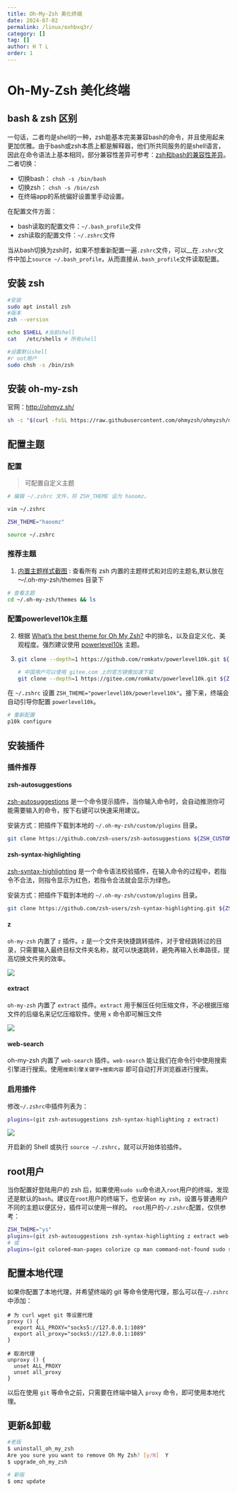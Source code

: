 ```yaml
---
title: Oh-My-Zsh 美化终端
date: 2024-07-02
permalink: /linux/oxhbxq3r/
category: []
tag: []
author: H T L
order: 1
---
```

# Oh-My-Zsh 美化终端

## bash & zsh 区别

一句话，二者均是shell的一种，zsh能基本完美兼容bash的命令，并且使用起来更加优雅。由于bash或zsh本质上都是解释器，他们所共同服务的是shell语言，因此在命令语法上基本相同，部分兼容性差异可参考：[zsh和bash的兼容性差异](https://segmentfault.com/a/1190000011122024)。
 二者切换：

- 切换bash： `chsh -s /bin/bash`
- 切换zsh：   `chsh -s /bin/zsh`
- 在终端app的系统偏好设置里手动设置。
<!-- more -->

在配置文件方面：

- bash读取的配置文件：`~/.bash_profile`文件
- zsh读取的配置文件：`~/.zshrc`文件



当从bash切换为zsh时，如果不想重新配置一遍`.zshrc`文件，可以__在`.zshrc`文件中加上`source ~/.bash_profile`，从而直接从`.bash_profile`文件读取配置。

## 安装 zsh

```bash
#安装
sudo apt install zsh
#版本
zsh --version

echo $SHELL #当前shell
cat   /etc/shells # 所有shell

#设置默认shell
#r oot用户
sudo chsh -s /bin/zsh
```



## 安装 oh-my-zsh

官网：http://ohmyz.sh/

```bash
sh -c "$(curl -fsSL https://raw.githubusercontent.com/ohmyzsh/ohmyzsh/master/tools/install.sh)"
```

## 配置主题

### 配置

> 可配置自定义主题

```bash
# 编辑 ~/.zshrc 文件，将 ZSH_THEME 设为 haoomz。

vim ~/.zshrc

ZSH_THEME="haoomz"

source ~/.zshrc
```



### 推荐主题

1. [内置主题样式截图](https://github.com/ohmyzsh/ohmyzsh/wiki/Themes) : 查看所有 zsh 内置的主题样式和对应的主题名,默认放在～/.oh-my-zsh/themes 目录下

```bash
# 查看主题
cd ~/.oh-my-zsh/themes && ls
```



### 配置powerlevel10k主题

2. 根据 [What’s the best theme for Oh My Zsh?](https://www.slant.co/topics/7553/~theme-for-oh-my-zsh) 中的排名，以及自定义化、美观程度。强烈建议使用 [powerlevel10k](https://github.com/romkatv/powerlevel10k) 主题。

3. ```bash
   git clone --depth=1 https://github.com/romkatv/powerlevel10k.git ${ZSH_CUSTOM:-$HOME/.oh-my-zsh/custom}/themes/powerlevel10k
   
   # 中国用户可以使用 gitee.com 上的官方镜像加速下载
   git clone --depth=1 https://gitee.com/romkatv/powerlevel10k.git ${ZSH_CUSTOM:-$HOME/.oh-my-zsh/custom}/themes/powerlevel10k
   ```


在 `~/.zshrc` 设置 `ZSH_THEME="powerlevel10k/powerlevel10k"`。接下来，终端会自动引导你配置 `powerlevel10k`。

```bash
# 重新配置
p10k configure
```



## 安装插件

### 插件推荐

#### zsh-autosuggestions

[zsh-autosuggestions](https://github.com/zsh-users/zsh-autosuggestions) 是一个命令提示插件，当你输入命令时，会自动推测你可能需要输入的命令，按下右键可以快速采用建议。

安装方式：把插件下载到本地的 `~/.oh-my-zsh/custom/plugins` 目录。

```bash
git clone https://github.com/zsh-users/zsh-autosuggestions ${ZSH_CUSTOM:-~/.oh-my-zsh/custom}/plugins/zsh-autosuggestions
```



#### zsh-syntax-highlighting

[zsh-syntax-highlighting](https://github.com/zsh-users/zsh-syntax-highlighting) 是一个命令语法校验插件，在输入命令的过程中，若指令不合法，则指令显示为红色，若指令合法就会显示为绿色。

安装方式：把插件下载到本地的 `~/.oh-my-zsh/custom/plugins` 目录。

```bash
git clone https://github.com/zsh-users/zsh-syntax-highlighting.git ${ZSH_CUSTOM:-~/.oh-my-zsh/custom}/plugins/zsh-syntax-highlighting
```



#### z

`oh-my-zsh` 内置了 `z` 插件。`z` 是一个文件夹快捷跳转插件，对于曾经跳转过的目录，只需要输入最终目标文件夹名称，就可以快速跳转，避免再输入长串路径，提高切换文件夹的效率。

![](https://cdn.haoyep.com/gh/leegical/Blog_img/cdnimg/202401012254065.png?size=large)

#### extract

`oh-my-zsh` 内置了 `extract` 插件。`extract` 用于解压任何压缩文件，不必根据压缩文件的后缀名来记忆压缩软件。使用 `x` 命令即可解压文件

![](https://cdn.haoyep.com/gh/leegical/Blog_img/cdnimg/202401012259966.png?size=large)

#### web-search

oh-my-zsh 内置了 `web-search` 插件。`web-search` 能让我们在命令行中使用搜索引擎进行搜索。使用`搜索引擎关键字+搜索内容` 即可自动打开浏览器进行搜索。



### 启用插件

修改`~/.zshrc`中插件列表为：

```bash
plugins=(git zsh-autosuggestions zsh-syntax-highlighting z extract)
```

![](https://cdn.haoyep.com/gh/leegical/Blog_img/cdnimg/202401012304774.png?size=large)

开启新的 Shell 或执行 `source ~/.zshrc`，就可以开始体验插件。



## root用户

当你配置好登陆用户的 zsh 后，如果使用`sudo su`命令进入`root`用户的终端，发现还是默认的`bash`。建议在`root`用户的终端下，也安装`on my zsh`，设置与普通用户不同的主题以便区分，插件可以使用一样的。 `root`用户的`~/.zshrc`配置，仅供参考：

```bash
ZSH_THEME="ys"
plugins=(git zsh-autosuggestions zsh-syntax-highlighting z extract web-search)
# 或
plugins=(git colored-man-pages colorize cp man command-not-found sudo suse ubuntu archlinux zsh-navigation-tools z extract history-substring-search python zsh-autosuggestions zsh-syntax-highlighting)
```



## 配置本地代理

如果你配置了本地代理，并希望终端的 git 等命令使用代理，那么可以在`~/.zshrc`中添加：

```shell
# 为 curl wget git 等设置代理
proxy () {
  export ALL_PROXY="socks5://127.0.0.1:1089"
  export all_proxy="socks5://127.0.0.1:1089"
}

# 取消代理
unproxy () {
  unset ALL_PROXY
  unset all_proxy
}
```

以后在使用 `git` 等命令之前，只需要在终端中输入 `proxy` 命令，即可使用本地代理。

##  更新&卸载

```bash
#老版
$ uninstall_oh_my_zsh
Are you sure you want to remove Oh My Zsh? [y/N]  Y
$ upgrade_oh_my_zsh

# 新版
$ omz update
```

